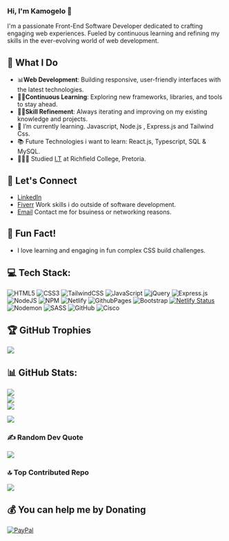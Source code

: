 ### Hi, I'm Kamogelo 👋

I'm a passionate Front-End Software Developer dedicated to crafting engaging web experiences. Fueled by continuous learning and refining my skills in the ever-evolving world of web development.

## 🌟 What I Do
- 📊**Web Development**: Building responsive, user-friendly interfaces with the latest technologies.
- 🧑‍🏫**Continuous Learning**: Exploring new frameworks, libraries, and tools to stay ahead.
- 🤹‍♂️**Skill Refinement**: Always iterating and improving on my existing knowledge and projects.
- 🌱 I’m currently learning. Javascript, Node.js , Express.js and Tailwind Css.
- 📚 Future Technologies i want to learn: React.js, Typescript, SQL & MySQL.
- 👨🏾‍🎓 Studied [I.T](https://www.richfield.ac.za/) at Richfield College, Pretoria.

## 🚀 Let's Connect
- [LinkedIn](https://www.linkedin.com/in/kamogelo-mogasoa-5021a52b1/)
- [Fiverr](https://www.fiverr.com/ekgrafx) Work skills i do outside of software development.
- [Email](mailto:ekmogasoa@gmail.com) Contact me for bsuiness or networking reasons.
  
 ## 🎉 Fun Fact!
- I love learning and engaging in fun complex CSS build challenges.

## 💻 Tech Stack:
![HTML5](https://img.shields.io/badge/html5-%23E34F26.svg?style=for-the-badge&logo=html5&logoColor=white) 
![CSS3](https://img.shields.io/badge/css3-%231572B6.svg?style=for-the-badge&logo=css3&logoColor=white) 
![TailwindCSS](https://img.shields.io/badge/tailwindcss-%2338B2AC.svg?style=for-the-badge&logo=tailwind-css&logoColor=white) 
![JavaScript](https://img.shields.io/badge/javascript-%23323330.svg?style=for-the-badge&logo=javascript&logoColor=%23F7DF1E) 
![jQuery](https://img.shields.io/badge/jquery-%230769AD.svg?style=for-the-badge&logo=jquery&logoColor=white) 
![Express.js](https://img.shields.io/badge/express.js-%23404d59.svg?style=for-the-badge&logo=express&logoColor=%2361DAFB) 
![NodeJS](https://img.shields.io/badge/node.js-6DA55F?style=for-the-badge&logo=node.js&logoColor=white)
![NPM](https://img.shields.io/badge/NPM-%23CB3837.svg?style=for-the-badge&logo=npm&logoColor=white) 
![Netlify](https://img.shields.io/badge/netlify-%23000000.svg?style=for-the-badge&logo=netlify&logoColor=#00C7B7)
![GithubPages](https://img.shields.io/badge/github%20pages-121013?style=for-the-badge&logo=github&logoColor=white)
![Bootstrap](https://img.shields.io/badge/bootstrap-%238511FA.svg?style=for-the-badge&logo=bootstrap&logoColor=white) 
[![Netlify Status](https://api.netlify.com/api/v1/badges/2a7272c8-fee9-4b3e-b1a9-29afc0e47145/deploy-status)](https://app.netlify.com/sites/kamogelodevportfolio/deploys)
![Nodemon](https://img.shields.io/badge/NODEMON-%23323330.svg?style=for-the-badge&logo=nodemon&logoColor=%BBDEAD) 
![SASS](https://img.shields.io/badge/SASS-hotpink.svg?style=for-the-badge&logo=SASS&logoColor=white) 
![GitHub](https://img.shields.io/badge/github-%23121011.svg?style=for-the-badge&logo=github&logoColor=white) 
![Cisco](https://img.shields.io/badge/cisco-%23049fd9.svg?style=for-the-badge&logo=cisco&logoColor=black)

<!-- Proudly created with GPRM ( https://gprm.itsvg.in ) -->

## 🏆 GitHub Trophies
![](https://github-profile-trophy.vercel.app/?username=Kamogelo-7&theme=radical&no-frame=false&no-bg=false&margin-w=4)

## 📊 GitHub Stats:
![](https://github-readme-stats.vercel.app/api?username=Kamogelo-7&theme=merko&hide_border=false&include_all_commits=false&count_private=false)
<br>![](https://github-readme-streak-stats.herokuapp.com/?user=Kamogelo-7&theme=merko&hide_border=false) <br/>
![](https://github-readme-stats.vercel.app/api/top-langs/?username=Kamogelo-7&theme=merko&hide_border=false&include_all_commits=false&count_private=false&layout=compact)

[![](https://visitcount.itsvg.in/api?id=Kamogelo-7&icon=0&color=3)](https://visitcount.itsvg.in)

### ✍️ Random Dev Quote
![](https://quotes-github-readme.vercel.app/api?type=horizontal&theme=merko)

### 🔝 Top Contributed Repo
![](https://github-contributor-stats.vercel.app/api?username=Kamogelo-7&limit=5&theme=radical&combine_all_yearly_contributions=true)



  ## 💰 You can help me by Donating
  [![PayPal](https://img.shields.io/badge/PayPal-00457C?style=for-the-badge&logo=paypal&logoColor=white)](https://paypal.me/Ekgrafx) 

  
<!-- Proudly created with GPRM ( https://gprm.itsvg.in ) -->
